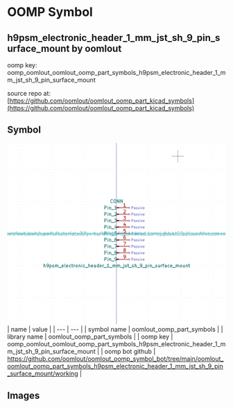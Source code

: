 # OOMP Symbol  
## h9psm_electronic_header_1_mm_jst_sh_9_pin_surface_mount  by oomlout  
  
oomp key: oomp_oomlout_oomlout_oomp_part_symbols_h9psm_electronic_header_1_mm_jst_sh_9_pin_surface_mount  
  
source repo at: [https://github.com/oomlout/oomlout_oomp_part_kicad_symbols](https://github.com/oomlout/oomlout_oomp_part_kicad_symbols)  
## Symbol  
  
[![working.png](working_600.png)](working.png)  
| name | value | 
| --- | --- | 
| symbol name | oomlout_oomp_part_symbols | 
| library name | oomlout_oomp_part_symbols | 
| oomp key | oomp_oomlout_oomlout_oomp_part_symbols_h9psm_electronic_header_1_mm_jst_sh_9_pin_surface_mount | 
| oomp bot github | https://github.com/oomlout/oomlout_oomp_symbol_bot/tree/main/oomlout_oomlout_oomp_part_symbols_h9psm_electronic_header_1_mm_jst_sh_9_pin_surface_mount/working | 
## Images  
